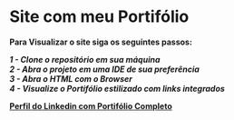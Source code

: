 # Site com meu Portifólio
**Para Visualizar o site siga os seguintes passos:**

**_1 - Clone o repositório em sua máquina_**
<br />
**_2 - Abra o projeto em uma IDE de sua preferência_**
<br />
**_3 - Abra o HTML com o Browser_**
<br />
**_4 - Visualize o Portifólio estilizado com links integrados_**
<br />

**[Perfil do Linkedin com Portifólio Completo](https://www.linkedin.com/in/leonardo-costa-9a0235266/)** 
